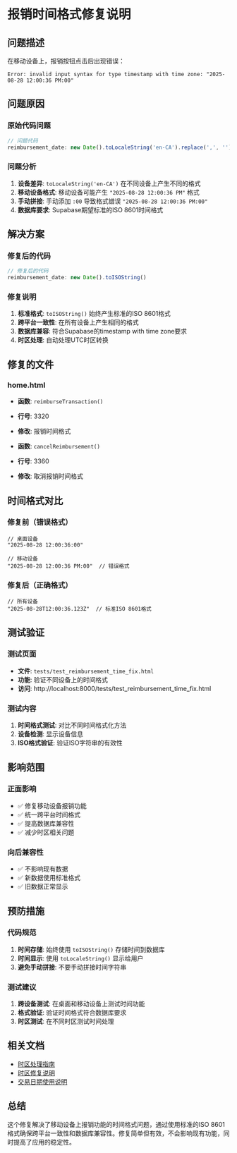 # 报销时间格式修复说明

## 问题描述

在移动设备上，报销按钮点击后出现错误：
```
Error: invalid input syntax for type timestamp with time zone: "2025-08-28 12:00:36 PM:00"
```

## 问题原因

### 原始代码问题
```javascript
// 问题代码
reimbursement_date: new Date().toLocaleString('en-CA').replace(',', '') + ':00'
```

### 问题分析
1. **设备差异**: `toLocaleString('en-CA')` 在不同设备上产生不同的格式
2. **移动设备格式**: 移动设备可能产生 `"2025-08-28 12:00:36 PM"` 格式
3. **手动拼接**: 手动添加 `:00` 导致格式错误 `"2025-08-28 12:00:36 PM:00"`
4. **数据库要求**: Supabase期望标准的ISO 8601时间格式

## 解决方案

### 修复后的代码
```javascript
// 修复后的代码
reimbursement_date: new Date().toISOString()
```

### 修复说明
1. **标准格式**: `toISOString()` 始终产生标准的ISO 8601格式
2. **跨平台一致性**: 在所有设备上产生相同的格式
3. **数据库兼容**: 符合Supabase的timestamp with time zone要求
4. **时区处理**: 自动处理UTC时区转换

## 修复的文件

### home.html
- **函数**: `reimburseTransaction()`
- **行号**: 3320
- **修改**: 报销时间格式

- **函数**: `cancelReimbursement()`
- **行号**: 3360
- **修改**: 取消报销时间格式

## 时间格式对比

### 修复前（错误格式）
```
// 桌面设备
"2025-08-28 12:00:36:00"

// 移动设备
"2025-08-28 12:00:36 PM:00"  // 错误格式
```

### 修复后（正确格式）
```
// 所有设备
"2025-08-28T12:00:36.123Z"  // 标准ISO 8601格式
```

## 测试验证

### 测试页面
- **文件**: `tests/test_reimbursement_time_fix.html`
- **功能**: 验证不同设备上的时间格式
- **访问**: http://localhost:8000/tests/test_reimbursement_time_fix.html

### 测试内容
1. **时间格式测试**: 对比不同时间格式化方法
2. **设备检测**: 显示设备信息
3. **ISO格式验证**: 验证ISO字符串的有效性

## 影响范围

### 正面影响
- ✅ 修复移动设备报销功能
- ✅ 统一跨平台时间格式
- ✅ 提高数据库兼容性
- ✅ 减少时区相关问题

### 向后兼容性
- ✅ 不影响现有数据
- ✅ 新数据使用标准格式
- ✅ 旧数据正常显示

## 预防措施

### 代码规范
1. **时间存储**: 始终使用 `toISOString()` 存储时间到数据库
2. **时间显示**: 使用 `toLocaleString()` 显示给用户
3. **避免手动拼接**: 不要手动拼接时间字符串

### 测试建议
1. **跨设备测试**: 在桌面和移动设备上测试时间功能
2. **格式验证**: 验证时间格式符合数据库要求
3. **时区测试**: 在不同时区测试时间处理

## 相关文档

- [时区处理指南](TIMEZONE_GUIDE.md)
- [时区修复说明](TIMEZONE_FIX.md)
- [交易日期使用说明](TRANSACTION_DATE_USAGE.md)

## 总结

这个修复解决了移动设备上报销功能的时间格式问题，通过使用标准的ISO 8601格式确保跨平台一致性和数据库兼容性。修复简单但有效，不会影响现有功能，同时提高了应用的稳定性。
